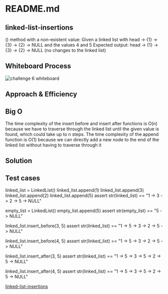
# README.md

## linked-list-insertions

() method with a non-existent value:
Given a linked list with head -> {1} -> {3} -> {2} -> NULL and the values 4 and 5
Expected output: head -> {1} -> {3} -> {2} -> NULL (no changes to the linked list)

## Whiteboard Process

![challenge 6 whiteboard](code_challenge_6_whiteboard.png)

## Approach & Efficiency

## Big O

The time complexity of the insert before and insert after functions is O(n) because we have to traverse through the linked list until the given value is found, which could take up to n steps. The time complexity of the append function is O(1) because we can directly add a new node to the end of the linked list without having to traverse through it

## Solution

## Test cases

linked_list = LinkedList()
linked_list.append(1)
linked_list.append(3)
linked_list.append(2)
linked_list.append(5)
assert str(linked_list) == "1 -> 3 -> 2 -> 5 -> NULL"

empty_list = LinkedList()
empty_list.append(5)
assert str(empty_list) == "5 -> NULL"

linked_list.insert_before(3, 5)
assert str(linked_list) == "1 -> 5 -> 3 -> 2 -> 5 -> NULL"

linked_list.insert_before(4, 5)
assert str(linked_list) == "1 -> 5 -> 3 -> 2 -> 5 -> NULL"

linked_list.insert_after(3, 5)
assert str(linked_list) == "1 -> 5 -> 3 -> 5 -> 2 -> 5 -> NULL"

linked_list.insert_after(4, 5)
assert str(linked_list) == "1 -> 5 -> 3 -> 5 -> 2 -> 5 -> NULL"

[linked-list-insertions](linked_list/linked-list-insertions/README.md)
